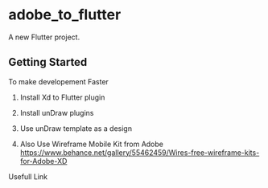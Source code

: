 # adobe_to_flutter

A new Flutter project.

## Getting Started
To make developement Faster

1. Install Xd to Flutter plugin

2. Install unDraw plugins

3. Use unDraw template as a design

4. Also Use Wireframe Mobile Kit from Adobe
   https://www.behance.net/gallery/55462459/Wires-free-wireframe-kits-for-Adobe-XD


Usefull Link

